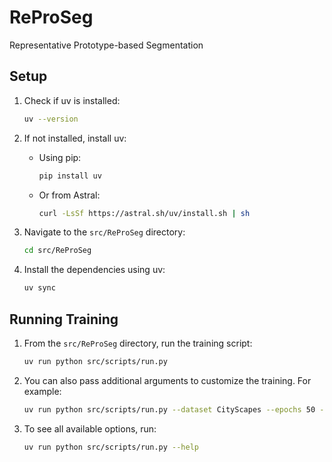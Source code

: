 # ReProSeg
Representative Prototype-based Segmentation

## Setup

1. Check if uv is installed:
   ```bash
   uv --version
   ```
   
2. If not installed, install uv:
   - Using pip:
     ```bash
     pip install uv
     ```
   - Or from Astral:
     ```bash
     curl -LsSf https://astral.sh/uv/install.sh | sh
     ```
     
3. Navigate to the `src/ReProSeg` directory:
   ```bash
   cd src/ReProSeg
   ```
   
4. Install the dependencies using uv:
   ```bash
   uv sync
   ```

## Running Training

1. From the `src/ReProSeg` directory, run the training script:
   ```bash
   uv run python src/scripts/run.py
   ```

2. You can also pass additional arguments to customize the training. For example:
   ```bash
   uv run python src/scripts/run.py --dataset CityScapes --epochs 50 --batch_size 32
   ```

3. To see all available options, run:
   ```bash
   uv run python src/scripts/run.py --help
   ```